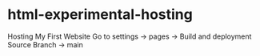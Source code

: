 # html-experimental-hosting
Hosting My First Website 
Go to settings -> pages -> Build and deployment Source Branch -> main 



